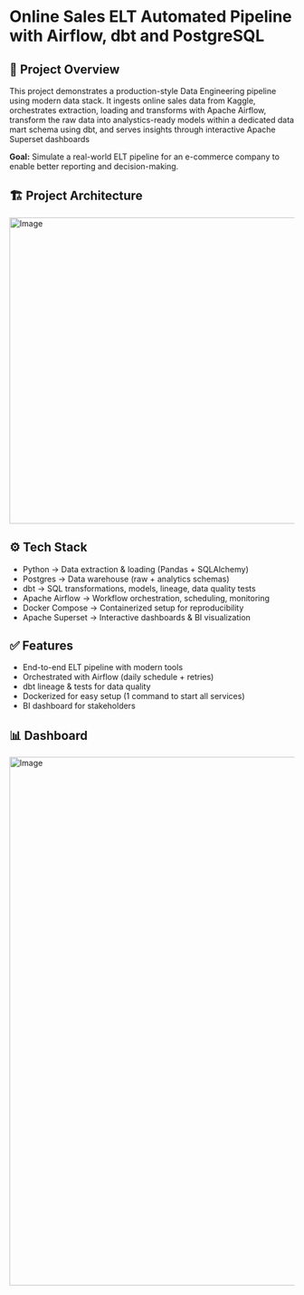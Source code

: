 # Online Sales ELT Automated Pipeline with Airflow, dbt and PostgreSQL
## 📌 Project Overview
This project demonstrates a production-style Data Engineering pipeline using modern data stack.
It ingests online sales data from Kaggle, orchestrates extraction, loading and transforms with Apache Airflow, transform 
the raw data into analystics-ready models within a dedicated data mart schema using dbt, and serves insights through interactive Apache Superset dashboards

**Goal:** Simulate a real-world ELT pipeline for an e-commerce company to enable better reporting and decision-making.

## 🏗️ Project Architecture
<img width="780" height="541" alt="Image" src="https://github.com/user-attachments/assets/36369feb-d13d-446c-9519-389715c8619a" />

## ⚙️ Tech Stack
- Python → Data extraction & loading (Pandas + SQLAlchemy)
- Postgres → Data warehouse (raw + analytics schemas)
- dbt → SQL transformations, models, lineage, data quality tests
- Apache Airflow → Workflow orchestration, scheduling, monitoring
- Docker Compose → Containerized setup for reproducibility
- Apache Superset → Interactive dashboards & BI visualization

## ✅ Features
- End-to-end ELT pipeline with modern tools
- Orchestrated with Airflow (daily schedule + retries)
- dbt lineage & tests for data quality
- Dockerized for easy setup (1 command to start all services)
- BI dashboard for stakeholders

## 📊 Dashboard
<img width="1892" height="934" alt="Image" src="https://github.com/user-attachments/assets/b5e7c19d-fa23-4412-b416-6c672d6aa2ae" />
